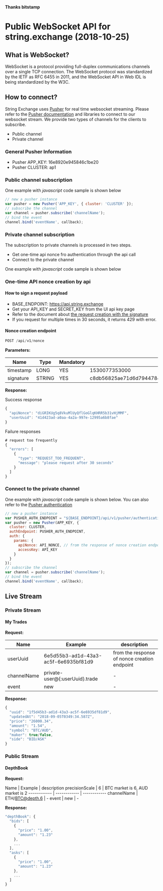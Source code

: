 **Thanks bitstamp**

# Public WebSocket API for string.exchange (2018-10-25)


## What is WebSocket?

WebSocket is a protocol providing full-duplex communications channels over a single TCP connection. The WebSocket protocol was standardized by the IETF as RFC 6455 in 2011, and the WebSocket API in Web IDL is being standardized by the W3C.

## How to connect?

String Exchange uses [Pusher](https://pusher.com/) for real time websocket streaming. Please refer to the [Pusher documentation](https://pusher.com/docs) and libraries to connect to our websocket stream. We provide two types of channels for the clients to subscribe.

* Public channel
* Private channel

### General Pusher Information

* Pusher APP_KEY: 16e8920e945846c1be20
* Pusher CLUSTER: ap1

### Public channel subscription

One example with *javascript* code sample is shown below

```javascript
// new a pusher instance
var pusher = new Pusher('APP_KEY', { cluster: 'CLUSTER' });
// subscribe the channel
var channel = pusher.subscribe('channelName');
// bind the event
channel.bind('eventName', callback);
```

### Private channel subscription

The subscription to private channels is processed in two steps.

* Get one-time api nonce fro authentication through the api call
* Connect to the private channel

One example with *javascript* code sample is shown below

### One-time API nonce creation by api

#### How to sign a request payload

  * BASE_ENDPOINT: https://api.string.exchange
  * Get your API_KEY and SECRET_KEY from the UI api key page
  * Refer to the document about [the request creation with the signature ](https://github.com/blockchaintech-au/string-exchange-api-docs/blob/master/rest-api.md#endpoint-security-type)
  * If you request for multiple times in 30 seconds, it returns 429 with error.

#### Nonce creation endpoint

```javascript
POST /api/v1/nonce
```

**Parameters:**

Name | Type | Mandatory | Example
------------ | ------------ | ------------ | ------------
timestamp | LONG | YES | 1530077353000 |
signature | STRING | YES | c8db56825ae71d6d79447849e617115f4a920fa2acdcab2b053c4b2838bd6b71 |

**Response:**

Success response
```javascript
{
  "apiNonce": "diGRIKUg5q8VkuMlUyQflGoGlqKHRR5b31vHjMMF",
  "userUuid": "41d423ad-a0aa-4a2a-997e-12995a6b8fae"
}
```

Failure responses
```javascript
# request too frequently
{
  "errors": [
    {
      "type": "REQUEST_TOO_FREQUENT",
      "message": "please request after 30 seconds"
    }
  ]
}
```

### Connect to the private channel

One example with *javascript* code sample is shown below. You can also refer to the [Pusher authentication](https://pusher.com/docs/authenticating_users)

```javascript
// new a pusher instance
var PUSHER_AUTH_ENDPOINT = "${BASE_ENDPOINT}/api/v1/pusher/authentication"
var pusher = new Pusher(APP_KEY, {
  cluster: CLUSTER,
  authEndpoint: PUSHER_AUTH_ENDPOINT,
  auth: {
    params: {
      apiNonce: API_NONCE, // from the response of nonce creation endpoint
      accessKey: API_KEY
    }
  }
});
// subscribe the channel
var channel = pusher.subscribe('channelName');
// bind the event
channel.bind('eventName', callback);
```

## Live Stream

### Private Stream

#### My Trades

**Request:**

Name  | Example | description |
------------ | ------------ | ------------ 
userUuid | 6e5d55b3-ad1d-43a3-ac5f-6e6935bf81d9 | from the response of nonce creation endpoint
channelName | private-user@{:userUuid}.trade | -
event | new | -

**Response:**

```javascript
{
  "uuid": "1f5d45b3-ad1d-43a3-ac5f-6e6935df81d9", 
  "updatedAt": "2018-09-05T0349:34.587Z", 
  "price": "26000.34", 
  "amount": "1.54", 
  "symbol": "BTC/AUD",
  "maker": true/false,
  "side": "BID/ASK"
}
```

### Public Stream

#### DepthBook

**Request:**

Name  | Example | description
precisionScale | 6 | BTC market is 6, AUD market is 2
------------ | ------------ | ------------ 
channelName | ETH/BTC@depth.6 | -
event | new | -

**Response:**

```javascript
"depthBook": {
  "bids": [
    {
      "price": "1.00",
      "amount": "1.23"
    },
    ...
  ],
  "asks": [
    {
      "price": "1.00",
      "amount": "1.23"
    },
    ...
  ]
}
```
